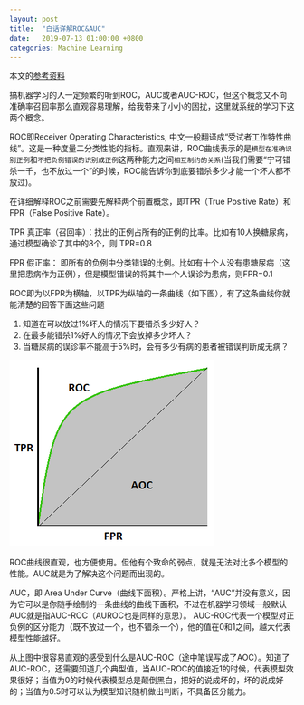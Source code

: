 ```yaml
---
layout: post
title:  "白话详解ROC&AUC"
date:   2019-07-13 01:00:00 +0800
categories: Machine Learning
---
```


本文的[参考资料](https://towardsdatascience.com/understanding-auc-roc-curve-68b2303cc9c5)


搞机器学习的人一定频繁的听到ROC，AUC或者AUC-ROC，但这个概念又不向准确率召回率那么直观容易理解，给我带来了小小的困扰，这里就系统的学习下这两个概念。

ROC即Receiver Operating Characteristics, 中文一般翻译成“受试者工作特性曲线”。这是一种度量二分类性能的指标。直观来讲，ROC曲线表示的是`模型在准确识别正例`和`不把负例错误的识别成正例`这两种能力之间`相互制约的关系`(当我们需要“宁可错杀一千，也不放过一个”的时候，ROC能告诉你到底要错杀多少才能一个坏人都不放过)。

在详细解释ROC之前需要先解释两个前置概念，即TPR（True Positive Rate）和FPR（False Positive Rate）。

TPR 真正率（召回率）：找出的正例占所有的正例的比率。比如有10人换糖尿病，通过模型确诊了其中的8个，则 TPR=0.8

FPR 假正率： 即所有的负例中分类错误的比例。比如有十个人没有患糖尿病（这里把患病作为正例），但是模型错误的将其中一个人误诊为患病，则FPR=0.1

ROC即为以FPR为横轴，以TPR为纵轴的一条曲线（如下图），有了这条曲线你就能清楚的回答下面这些问题
1. 知道在可以放过1%坏人的情况下要错杀多少好人？
2. 在最多能错杀1%好人的情况下会放掉多少坏人？
3. 当糖尿病的误诊率不能高于5%时，会有多少有病的患者被错误判断成无病？

![Auc-roc](/images/AUC.png "Auc-roc")

ROC曲线很直观，也方便使用。但他有个致命的弱点，就是无法对比多个模型的性能。AUC就是为了解决这个问题而出现的。

AUC，即 Area Under Curve（曲线下面积）。严格上讲，“AUC”并没有意义，因为它可以是你随手绘制的一条曲线的曲线下面积，不过在机器学习领域一般默认AUC就是指AUC-ROC（AUROC也是同样的意思）。 AUC-ROC代表一个模型对正负例的区分能力（既不放过一个，也不错杀一个），他的值在0和1之间，越大代表模型性能越好。

从上图中很容易直观的感受到什么是AUC-ROC（途中笔误写成了AOC）。知道了AUC-ROC，还需要知道几个典型值，当AUC-ROC的值接近1的时候，代表模型效果很好；当值为0的时候代表模型总是颠倒黑白，把好的说成坏的，坏的说成好的；当值为0.5时可以认为模型知识随机做出判断，不具备区分能力。

